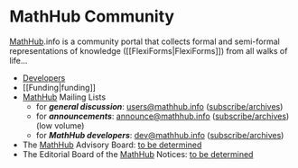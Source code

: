 # MathHub Community

[MathHub](https://mathhub.info).info is a community portal that collects
formal and semi-formal representations of knowledge
([[FlexiForms|FlexiForms]]) from all walks of life...

  - [Developers](https://github.com/KWARC/MathHub/graphs/contributors)
  - [[Funding|funding]]
  - [MathHub](https://mathhub.info) Mailing Lists
      - for ***general discussion***: <users@mathhub.info>
        ([subscribe/archives](http://lists.informatik.uni-erlangen.de/mailman/listinfo/mathhub))
      - for ***announcements***: <announce@mathhub.info>
        ([subscribe/archives](http://lists.informatik.uni-erlangen.de/mailman/listinfo/mathhub-announce))
        (low volume)
      - for ***MathHub developers***: <dev@mathhub.info>
        ([subscribe/archives](http://lists.informatik.uni-erlangen.de/mailman/listinfo/mathhub-dev))
  - The [MathHub](https://mathhub.info) Advisory Board:
    [to be determined](https://github.com/KWARC/MathHub/issues/241)
  - The Editorial Board of the [MathHub](https://mathhub.info) Notices:
    [to be determined](https://github.com/KWARC/MathHub/issues/242)
